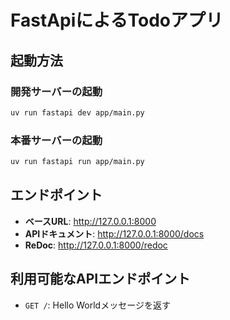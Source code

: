 # FastApiによるTodoアプリ

## 起動方法

### 開発サーバーの起動
```bash
uv run fastapi dev app/main.py
```

### 本番サーバーの起動
```bash
uv run fastapi run app/main.py
```

## エンドポイント

- **ベースURL**: http://127.0.0.1:8000
- **APIドキュメント**: http://127.0.0.1:8000/docs
- **ReDoc**: http://127.0.0.1:8000/redoc

## 利用可能なAPIエンドポイント

- `GET /`: Hello Worldメッセージを返す

